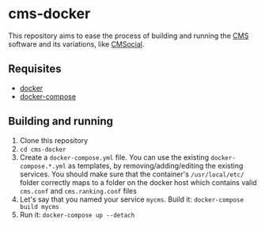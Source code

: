 # cms-docker

This repository aims to ease the process of building and running the [CMS](http://cms-dev.github.io/) software and its variations, like [CMSocial](https://github.com/algorithm-ninja/cmsocial).

## Requisites

* [docker](https://docs.docker.com/engine/installation/)
* [docker-compose](https://docs.docker.com/compose/install/)

## Building and running

1. Clone this repository
2. `cd cms-docker`
3. Create a `docker-compose.yml` file. You can use the existing `docker-compose.*.yml` as templates, by removing/adding/editing the existing services. You should make sure that the container's `/usr/local/etc/` folder correctly maps to a folder on the docker host which contains valid `cms.conf` and `cms.ranking.conf` files
4. Let's say that you named your service `mycms`. Build it: `docker-compose build mycms`
5. Run it: `docker-compose up --detach`
